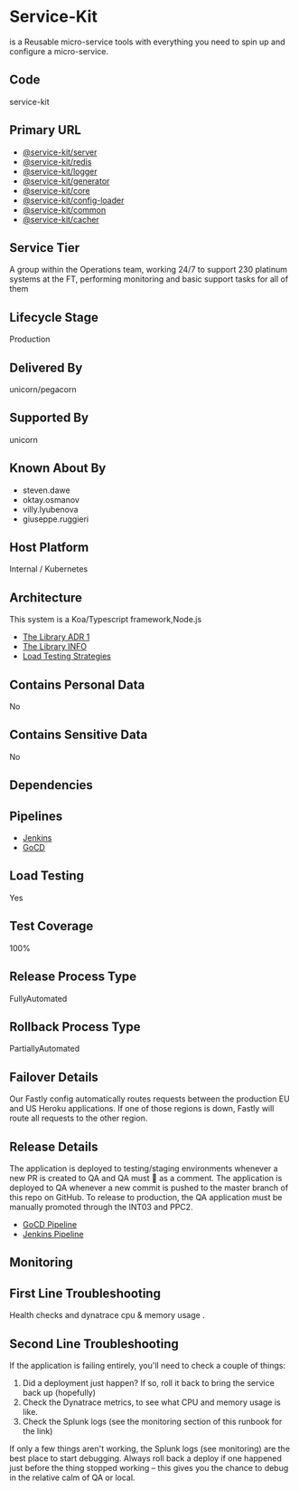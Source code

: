 # Service-Kit

is a Reusable micro-service tools with everything you need to spin up and configure a micro-service.

## Code

service-kit

## Primary URL

- [@service-kit/server](https://artifactory.gamesys.co.uk/ui/packages/npm:%2F%2F@service-kit%2Fserver?name=%40service-kit&type=packages)
- [@service-kit/redis](https://artifactory.gamesys.co.uk/ui/packages/npm:%2F%2F@service-kit%2Fredis?name=%40service-kit&type=packages)
- [@service-kit/logger](https://artifactory.gamesys.co.uk/ui/packages/npm:%2F%2F@service-kit%2Flogger?name=%40service-kit&type=packages)
- [@service-kit/generator](https://artifactory.gamesys.co.uk/ui/packages/npm:%2F%2F@service-kit%2Fgenerator?name=%40service-kit&type=packages)
- [@service-kit/core](https://artifactory.gamesys.co.uk/ui/packages/npm:%2F%2F@service-kit%2Fcore?name=%40service-kit&type=packages)
- [@service-kit/config-loader](https://artifactory.gamesys.co.uk/ui/packages/npm:%2F%2F@service-kit%2Fconfig-loader?name=%40service-kit&type=packages)
- [@service-kit/common](https://artifactory.gamesys.co.uk/ui/packages/npm:%2F%2F@service-kit%2Fcommon?name=%40service-kit&type=packages)
- [@service-kit/cacher](https://artifactory.gamesys.co.uk/ui/packages/npm:%2F%2F@service-kit%2Fcacher?name=%40service-kit&type=packages)


## Service Tier

A group within the Operations team, working 24/7 to support 230 platinum systems at the FT, performing monitoring and basic support tasks for all of them

## Lifecycle Stage

Production

## Delivered By

unicorn/pegacorn

## Supported By

unicorn

## Known About By

- steven.dawe
- oktay.osmanov
- villy.lyubenova
- giuseppe.ruggieri

## Host Platform

Internal / Kubernetes

## Architecture
This system is a Koa/Typescript framework,Node.js

- [The Library ADR 1](https://confluence.gamesys.co.uk/display/UP/The+Library)
- [The Library INFO](https://confluence.gamesys.co.uk/display/UP/The+Framework)
- [Load Testing Strategies](https://confluence.gamesys.co.uk/pages/viewpage.action?spaceKey=UP&title=%5BSpike%5D+GTECH-70901+-+Performance+and+load+testing+strategy)

## Contains Personal Data

No

## Contains Sensitive Data

No

## Dependencies

## Pipelines

- [Jenkins](https://jenkins.psunicorn.pgt.gaia/blue/organizations/jenkins/service-kit/activity)
- [GoCD](https://gocd.psunicorncd.pgt.gaia/go/pipelines#!/service-kit)

## Load Testing

Yes

## Test Coverage

100%

## Release Process Type

FullyAutomated

## Rollback Process Type

PartiallyAutomated

## Failover Details

Our Fastly config automatically routes requests between the production EU and US Heroku applications. If one of those regions is down, Fastly will route all requests to the other region.

## Release Details
The application is deployed to testing/staging environments whenever a new PR is created to QA and QA must :cake: as a comment.
The application is deployed to QA whenever a new commit is pushed to the master branch of this repo on GitHub. To release to production, the QA application must be manually promoted through the INT03 and PPC2.

- [GoCD Pipeline](https://gocd.psunicorncd.pgt.gaia/go/pipelines?viewName=ServiceKit#!/)
- [Jenkins Pipeline](https://jenkins.psunicorn.pgt.gaia/blue/organizations/jenkins/service-kit/activity)

## Monitoring

## First Line Troubleshooting

Health checks and dynatrace cpu & memory usage .

## Second Line Troubleshooting

If the application is failing entirely, you'll need to check a couple of things:

1.  Did a deployment just happen? If so, roll it back to bring the service back up (hopefully)
2.  Check the Dynatrace metrics, to see what CPU and memory usage is like.
3.  Check the Splunk logs (see the monitoring section of this runbook for the link)

If only a few things aren't working, the Splunk logs (see monitoring) are the best place to start debugging. Always roll back a deploy if one happened just before the thing stopped working – this gives you the chance to debug in the relative calm of QA or local.
